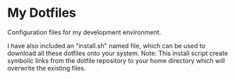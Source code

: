 # My Dotfiles

Configuration files for my development environment.

I have also included an "install.sh" named file, which can be used to download all these dotfiles onto your system. 
Note: This install script create symbolic links from the dotfile repository to your home directory which will overwrite the existing files.
